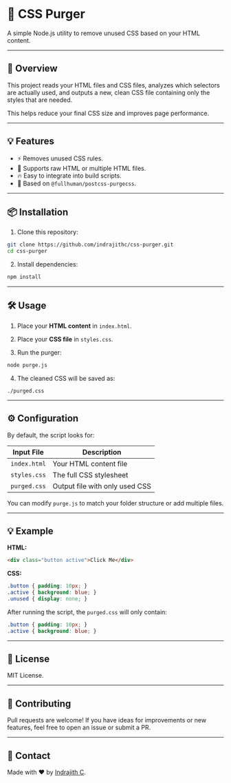 # 🧹 CSS Purger

A simple Node.js utility to remove unused CSS based on your HTML content.

---

## 🚀 Overview

This project reads your HTML files and CSS files, analyzes which selectors are actually used, and outputs a new, clean CSS file containing only the styles that are needed.

This helps reduce your final CSS size and improves page performance.

---

## 💡 Features

- ⚡ Removes unused CSS rules.
- 📄 Supports raw HTML or multiple HTML files.
- 🔥 Easy to integrate into build scripts.
- 🧱 Based on `@fullhuman/postcss-purgecss`.

---

## 📦 Installation

1. Clone this repository:

```bash
git clone https://github.com/indrajithc/css-purger.git
cd css-purger
```

2. Install dependencies:

```bash
npm install
```

---

## 🛠 Usage

1. Place your **HTML content** in `index.html`.
2. Place your **CSS file** in `styles.css`.

3. Run the purger:

```bash
node purge.js
```

4. The cleaned CSS will be saved as:

```
./purged.css
```

---

## ⚙️ Configuration

By default, the script looks for:

| Input File         | Description              |
|---------------------|--------------------------|
| `index.html`        | Your HTML content file   |
| `styles.css`        | The full CSS stylesheet  |
| `purged.css`        | Output file with only used CSS |

You can modify `purge.js` to match your folder structure or add multiple files.

---

## 💡 Example

**HTML:**

```html
<div class="button active">Click Me</div>
```

**CSS:**

```css
.button { padding: 10px; }
.active { background: blue; }
.unused { display: none; }
```

After running the script, the `purged.css` will only contain:

```css
.button { padding: 10px; }
.active { background: blue; }
```

---

## 📜 License

MIT License.

---

## 🙌 Contributing

Pull requests are welcome! If you have ideas for improvements or new features, feel free to open an issue or submit a PR.

---

## 💬 Contact

Made with ❤️ by [Indrajith C](https://github.com/indrajithc).

 